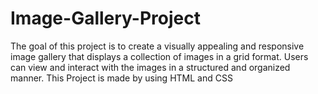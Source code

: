 # Image-Gallery-Project
The goal of this project is to create a visually appealing and responsive image gallery that displays a collection of images in a grid format. Users can view and interact with the images in a structured and organized manner.
This Project is made by using HTML and CSS

